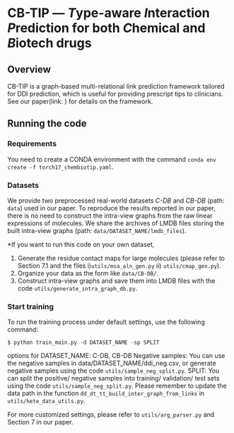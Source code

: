 # CB-TIP — *T*ype-aware *I*nteraction *P*rediction for both *C*hemical and *B*iotech drugs

## Overview
CB-TIP is a graph-based multi-relational link prediction framework tailored for DDI prediction, which is useful for providing prescript tips to clinicians. See our paper(link: ) for details on the framework.

## Running the code 

### Requirements
You need to create a CONDA environment with the command `conda env create -f torch17_chembiotip.yaml`.

### Datasets
We provide two preprocessed real-world datasets _C-DB_ and _CB-DB_ (path: `data`) used in our paper.
To reproduce the results reported in our paper, there is no need to construct the intra-view graphs from the raw linear expressions of molecules.
We share the archives of LMDB files storing the built intra-view graphs (path: `data/DATASET_NAME/lmdb_files`).

*If you want to run this code on your own dataset,
1. Generate the residue contact maps for large molecules (please refer to Section 7.1 and the files i)`utils/msa_aln_gen.py` ii) `utils/cmap_gen.py`).
2. Organize your data as the form like `data/CB-DB/`.
3. Construct intra-view graphs and save them into LMDB files with the code `utils/generate_intra_graph_db.py`.

### Start training
To run the training process under default settings, use the following command:
```
$ python train_main.py -d DATASET_NAME -sp SPLIT
```
options for DATASET_NAME: C-DB, CB-DB
Negative samples: You can use the negative samples in data/DATASET_NAME/ddi_neg.csv, or generate negative samples using the code `utils/sample_neg_split.py`.
SPLIT: You can split the positive/ negative samples into training/ validation/ test sets using the code `utils/sample_neg_split.py`. Please remember to update the data path in the function `dd_dt_tt_build_inter_graph_from_links` in `utils/hete_data_utils.py`.

For more customized settings, please refer to `utils/arg_parser.py` and Section 7 in our paper.
